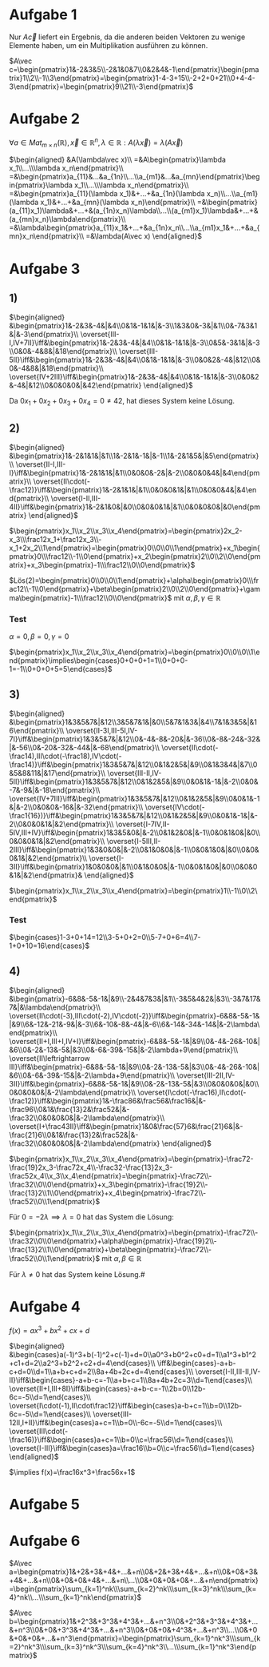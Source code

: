 # Aufgabe 1
Nur $A\vec c$ liefert ein Ergebnis, da die anderen beiden Vektoren zu wenige Elemente haben, um ein Multiplikation ausführen zu können.

$A\vec c=\begin{pmatrix}1&-2&3&5\\-2&1&0&7\\0&2&4&-1\end{pmatrix}\begin{pmatrix}1\\2\\-1\\3\end{pmatrix}=\begin{pmatrix}1-4-3+15\\-2+2+0+21\\0+4-4-3\end{pmatrix}=\begin{pmatrix}9\\21\\-3\end{pmatrix}$

# Aufgabe 2
$\forall a\in Mat_{m\times n}(\mathbb R),\vec x\in\mathbb R^n,\lambda\in\mathbb R:A(\lambda\vec x)=\lambda(A\vec x)$

$\begin{aligned}
    &A(\lambda\vec x)\\
    =&A\begin{pmatrix}\lambda x_1\\...\\\lambda x_n\end{pmatrix}\\
    =&\begin{pmatrix}a_{11}&...&a_{1n}\\...\\a_{m1}&...&a_{mn}\end{pmatrix}\begin{pmatrix}\lambda x_1\\...\\\lambda x_n\end{pmatrix}\\
    =&\begin{pmatrix}a_{11}(\lambda x_1)&+...+&a_{1n}(\lambda x_n)\\...\\a_{m1}(\lambda x_1)&+...+&a_{mn}(\lambda x_n)\end{pmatrix}\\
    =&\begin{pmatrix}(a_{11}x_1)\lambda&+...+&(a_{1n}x_n)\lambda\\...\\(a_{m1}x_1)\lambda&+...+&(a_{mn}x_n)\lambda\end{pmatrix}\\
    =&\lambda\begin{pmatrix}a_{11}x_1&+...+&a_{1n}x_n\\...\\a_{m1}x_1&+...+&a_{mn}x_n\end{pmatrix}\\
    =&\lambda(A\vec x)
\end{aligned}$

# Aufgabe 3
## 1)
$\begin{aligned}
    &\begin{pmatrix}1&-2&3&-4&|&4\\0&1&-1&1&|&-3\\1&3&0&-3&|&1\\0&-7&3&1&|&-3\end{pmatrix}\\
    \overset{III-I,IV+7II}\iff&\begin{pmatrix}1&-2&3&-4&|&4\\0&1&-1&1&|&-3\\0&5&-3&1&|&-3\\0&0&-4&8&|&18\end{pmatrix}\\
    \overset{III-5II}\iff&\begin{pmatrix}1&-2&3&-4&|&4\\0&1&-1&1&|&-3\\0&0&2&-4&|&12\\0&0&-4&8&|&18\end{pmatrix}\\
    \overset{IV+2III}\iff&\begin{pmatrix}1&-2&3&-4&|&4\\0&1&-1&1&|&-3\\0&0&2&-4&|&12\\0&0&0&0&|&42\end{pmatrix}
\end{aligned}$

Da $0x_1+0x_2+0x_3+0x_4=0\not=42$, hat dieses System keine Lösung.

## 2)
$\begin{aligned}
    &\begin{pmatrix}1&-2&1&1&|&1\\1&-2&1&-1&|&-1\\1&-2&1&5&|&5\end{pmatrix}\\
    \overset{II-I,III-I}\iff&\begin{pmatrix}1&-2&1&1&|&1\\0&0&0&-2&|&-2\\0&0&0&4&|&4\end{pmatrix}\\
    \overset{II\cdot(-\frac12)}\iff&\begin{pmatrix}1&-2&1&1&|&1\\0&0&0&1&|&1\\0&0&0&4&|&4\end{pmatrix}\\
    \overset{I-II,III-4II}\iff&\begin{pmatrix}1&-2&1&0&|&0\\0&0&0&1&|&1\\0&0&0&0&|&0\end{pmatrix}
\end{aligned}$

$\begin{pmatrix}x_1\\x_2\\x_3\\x_4\end{pmatrix}=\begin{pmatrix}2x_2-x_3\\\frac12x_1+\frac12x_3\\-x_1+2x_2\\1\end{pmatrix}=\begin{pmatrix}0\\0\\0\\1\end{pmatrix}+x_1\begin{pmatrix}0\\\frac12\\-1\\0\end{pmatrix}+x_2\begin{pmatrix}2\\0\\2\\0\end{pmatrix}+x_3\begin{pmatrix}-1\\\frac12\\0\\0\end{pmatrix}$

$Lös(2)=\begin{pmatrix}0\\0\\0\\1\end{pmatrix}+\alpha\begin{pmatrix}0\\\frac12\\-1\\0\end{pmatrix}+\beta\begin{pmatrix}2\\0\\2\\0\end{pmatrix}+\gamma\begin{pmatrix}-1\\\frac12\\0\\0\end{pmatrix}$ mit $\alpha,\beta,\gamma\in\mathbb R$

### Test
$\alpha=0,\beta=0,\gamma=0$

$\begin{pmatrix}x_1\\x_2\\x_3\\x_4\end{pmatrix}=\begin{pmatrix}0\\0\\0\\1\end{pmatrix}\implies\begin{cases}0+0+0+1=1\\0+0+0-1=-1\\0+0+0+5=5\end{cases}$

## 3)
$\begin{aligned}
    &\begin{pmatrix}1&3&5&7&|&12\\3&5&7&1&|&0\\5&7&1&3&|&4\\7&1&3&5&|&16\end{pmatrix}\\
    \overset{II-3I,III-5I,IV-7I}\iff&\begin{pmatrix}1&3&5&7&|&12\\0&-4&-8&-20&|&-36\\0&-8&-24&-32&|&-56\\0&-20&-32&-44&|&-68\end{pmatrix}\\
    \overset{II\cdot(-\frac14),III\cdot(-\frac18),IV\cdot(-\frac14)}\iff&\begin{pmatrix}1&3&5&7&|&12\\0&1&2&5&|&9\\0&1&3&4&|&7\\0&5&8&11&|&17\end{pmatrix}\\
    \overset{III-II,IV-5II}\iff&\begin{pmatrix}1&3&5&7&|&12\\0&1&2&5&|&9\\0&0&1&-1&|&-2\\0&0&-7&-9&|&-18\end{pmatrix}\\
    \overset{IV+7III}\iff&\begin{pmatrix}1&3&5&7&|&12\\0&1&2&5&|&9\\0&0&1&-1&|&-2\\0&0&0&-16&|&-32\end{pmatrix}\\
    \overset{IV\cdot(-\frac1{16})}\iff&\begin{pmatrix}1&3&5&7&|&12\\0&1&2&5&|&9\\0&0&1&-1&|&-2\\0&0&0&1&|&2\end{pmatrix}\\
    \overset{I-7IV,II-5IV,III+IV}\iff&\begin{pmatrix}1&3&5&0&|&-2\\0&1&2&0&|&-1\\0&0&1&0&|&0\\0&0&0&1&|&2\end{pmatrix}\\
    \overset{I-5III,II-2III}\iff&\begin{pmatrix}1&3&0&0&|&-2\\0&1&0&0&|&-1\\0&0&1&0&|&0\\0&0&0&1&|&2\end{pmatrix}\\
    \overset{I-3II}\iff&\begin{pmatrix}1&0&0&0&|&1\\0&1&0&0&|&-1\\0&0&1&0&|&0\\0&0&0&1&|&2\end{pmatrix}&
\end{aligned}$

$\begin{pmatrix}x_1\\x_2\\x_3\\x_4\end{pmatrix}=\begin{pmatrix}1\\-1\\0\\2\end{pmatrix}$

### Test
$\begin{cases}1-3+0+14=12\\3-5+0+2=0\\5-7+0+6=4\\7-1+0+10=16\end{cases}$

## 4)
$\begin{aligned}
    &\begin{pmatrix}-6&8&-5&-1&|&9\\-2&4&7&3&|&1\\-3&5&4&2&|&3\\-3&7&17&7&|&\lambda\end{pmatrix}\\
    \overset{II\cdot(-3),III\cdot(-2),IV\cdot(-2)}\iff&\begin{pmatrix}-6&8&-5&-1&|&9\\6&-12&-21&-9&|&-3\\6&-10&-8&-4&|&-6\\6&-14&-34&-14&|&-2\lambda\end{pmatrix}\\
    \overset{II+I,III+I,IV+I}\iff&\begin{pmatrix}-6&8&-5&-1&|&9\\0&-4&-26&-10&|&6\\0&-2&-13&-5&|&3\\0&-6&-39&-15&|&-2\lambda+9\end{pmatrix}\\
    \overset{II\leftrightarrow III}\iff&\begin{pmatrix}-6&8&-5&-1&|&9\\0&-2&-13&-5&|&3\\0&-4&-26&-10&|&6\\0&-6&-39&-15&|&-2\lambda+9\end{pmatrix}\\
    \overset{III-2II,IV-3II}\iff&\begin{pmatrix}-6&8&-5&-1&|&9\\0&-2&-13&-5&|&3\\0&0&0&0&|&0\\0&0&0&0&|&-2\lambda\end{pmatrix}\\
    \overset{I\cdot(-\frac16),II\cdot(-\frac12)}\iff&\begin{pmatrix}1&-\frac86&\frac56&\frac16&|&-\frac96\\0&1&\frac{13}2&\frac52&|&-\frac32\\0&0&0&0&|&-2\lambda\end{pmatrix}\\
    \overset{I+\frac43II}\iff&\begin{pmatrix}1&0&\frac{57}6&\frac{21}6&|&-\frac{21}6\\0&1&\frac{13}2&\frac52&|&-\frac32\\0&0&0&0&|&-2\lambda\end{pmatrix}
\end{aligned}$


$\begin{pmatrix}x_1\\x_2\\x_3\\x_4\end{pmatrix}=\begin{pmatrix}-\frac72-\frac{19}2x_3-\frac72x_4\\-\frac32-\frac{13}2x_3-\frac52x_4\\x_3\\x_4\end{pmatrix}=\begin{pmatrix}-\frac72\\-\frac32\\0\\0\end{pmatrix}+x_3\begin{pmatrix}-\frac{19}2\\-\frac{13}2\\1\\0\end{pmatrix}+x_4\begin{pmatrix}-\frac72\\-\frac52\\0\\1\end{pmatrix}$

Für $0=-2\lambda\implies\lambda=0$ hat das System die Lösung:

$\begin{pmatrix}x_1\\x_2\\x_3\\x_4\end{pmatrix}=\begin{pmatrix}-\frac72\\-\frac32\\0\\0\end{pmatrix}+\alpha\begin{pmatrix}-\frac{19}2\\-\frac{13}2\\1\\0\end{pmatrix}+\beta\begin{pmatrix}-\frac72\\-\frac52\\0\\1\end{pmatrix}$ mit $\alpha,\beta\in\mathbb R$

Für $\lambda\not=0$ hat das System keine Lösung.#

# Aufgabe 4
$f(x)=ax^3+bx^2+cx+d$

$\begin{aligned}
    &\begin{cases}a(-1)^3+b(-1)^2+c(-1)+d=0\\a0^3+b0^2+c0+d=1\\a1^3+b1^2+c1+d=2\\a2^3+b2^2+c2+d=4\end{cases}\\
    \iff&\begin{cases}-a+b-c+d=0\\d=1\\a+b+c+d=2\\8a+4b+2c+d=4\end{cases}\\
    \overset{I-II,III-II,IV-II}\iff&\begin{cases}-a+b-c=-1\\a+b+c=1\\8a+4b+2c=3\\d=1\end{cases}\\
    \overset{II+I,III+8I}\iff&\begin{cases}-a+b-c=-1\\2b=0\\12b-6c=-5\\d=1\end{cases}\\
    \overset{I\cdot(-1),II\cdot\frac12}\iff&\begin{cases}a-b+c=1\\b=0\\12b-6c=-5\\d=1\end{cases}\\
    \overset{III-12II,I+II}\iff&\begin{cases}a+c=1\\b=0\\-6c=-5\\d=1\end{cases}\\
    \overset{III\cdot(-\frac16)}\iff&\begin{cases}a+c=1\\b=0\\c=\frac56\\d=1\end{cases}\\
    \overset{I-III}\iff&\begin{cases}a=\frac16\\b=0\\c=\frac56\\d=1\end{cases}
\end{aligned}$

$\implies f(x)=\frac16x^3+\frac56x+1$

# Aufgabe 5


# Aufgabe 6
$A\vec a=\begin{pmatrix}1&+2&+3&+4&+...&+n\\0&+2&+3&+4&+...&+n\\0&+0&+3&+4&+...&+n\\0&+0&+0&+4&+...&+n\\...\\0&+0&+0&+0&+...&+n\end{pmatrix}=\begin{pmatrix}\sum_{k=1}^nk\\\sum_{k=2}^nk\\\sum_{k=3}^nk\\\sum_{k=4}^nk\\...\\\sum_{k=1}^nk\end{pmatrix}$

$A\vec b=\begin{pmatrix}1&+2^3&+3^3&+4^3&+...&+n^3\\0&+2^3&+3^3&+4^3&+...&+n^3\\0&+0&+3^3&+4^3&+...&+n^3\\0&+0&+0&+4^3&+...&+n^3\\...\\0&+0&+0&+0&+...&+n^3\end{pmatrix}=\begin{pmatrix}\sum_{k=1}^nk^3\\\sum_{k=2}^nk^3\\\sum_{k=3}^nk^3\\\sum_{k=4}^nk^3\\...\\\sum_{k=1}^nk^3\end{pmatrix}$